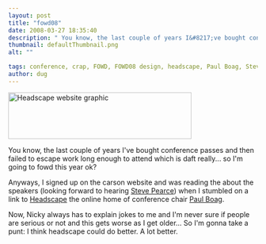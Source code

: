 ```yaml
---
layout: post
title: "fowd08"
date: 2008-03-27 18:35:40
description: " You know, the last couple of years I&#8217;ve bought conference passes and then failed to escape work long enough to attend which is daft really&#8230; so I&#8217;m going to fowd this year ok? Anyways, I signed up on the&#8230;"
thumbnail: defaultThumbnail.png
alt: ""

tags: conference, crap, FOWD, FOWD08 design, headscape, Paul Boag, Steve Pearce
author: dug
---
```


<p><a href="http://www.donkeyontheedge.com/i/headscape.png"><img alt="Headscape website graphic" src="http://www.donkeyontheedge.com/i/headscape-thumb.jpg" width="370" height="94" /></a></p>

<p>You know, the last couple of years I've bought conference passes and then failed to escape work long enough to attend which is daft really... so I'm going to fowd this year ok? </p>

<p>Anyways, I signed up on the carson website and was reading the about the speakers (looking forward to hearing <a href="http://www.futureofwebdesign.com/speakers.html#StevePearce">Steve Pearce</a>) when I stumbled on a link to <a href="http://www.headscape.co.uk">Headscape</a> the online home of conference chair <a href="http://www.futureofwebdesign.com/speakers.html#PaulBoag">Paul Boag</a>.</p>

<p>Now, Nicky always has to explain jokes to me and I'm never sure if people are serious or not and this gets worse as I get older... So I'm gonna take a punt: I think headscape could do better. A lot better.</p>

